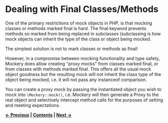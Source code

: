 # Dealing with Final Classes/Methods


One of the primary restrictions of mock objects in PHP, is that mocking classes
or methods marked final is hard. The final keyword prevents methods so marked
from being replaced in subclasses (subclassing is how mock objects can inherit
the type of the class or object being mocked.

The simplest solution is not to mark classes or methods as final!

However, in a compromise between mocking functionality and type safety, Mockery
does allow creating "proxy mocks" from classes marked final, or from classes with
methods marked final. This offers all the usual mock object goodness but the
resulting mock will not inherit the class type of the object being mocked, i.e.
it will not pass any instanceof comparison.

You can create a proxy mock by passing the instantiated object you wish to mock
into `\Mockery::mock()`, i.e. Mockery will then generate a Proxy to the real object
and selectively intercept method calls for the purposes of setting and
meeting expectations.



**[&#8592; Previous](17-MOCK-OBJECT-RECORDING.md) | [Contents](../README.md#documentation) | [Next &#8594;](19-MOCKERY-GLOBAL-CONFIGURATION.md)**
